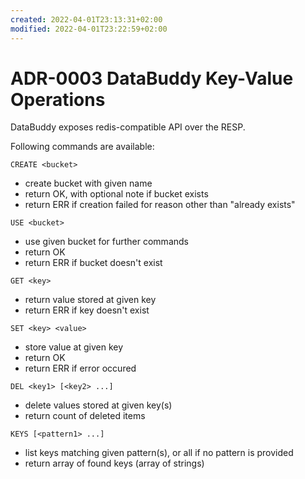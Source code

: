 ```yaml
---
created: 2022-04-01T23:13:31+02:00
modified: 2022-04-01T23:22:59+02:00
---
```


# ADR-0003 DataBuddy Key-Value Operations

DataBuddy exposes redis-compatible API over the RESP.

Following commands are available:

`CREATE <bucket>`
- create bucket with given name
- return OK, with optional note if bucket exists
- return ERR if creation failed for reason other than "already exists"

`USE <bucket>`
- use given bucket for further commands
- return OK
- return ERR if bucket doesn't exist

`GET <key>`
- return value stored at given key
- return ERR if key doesn't exist

`SET <key> <value>`
- store value at given key
- return OK
- return ERR if error occured

`DEL <key1> [<key2> ...]`
- delete values stored at given key(s)
- return count of deleted items

`KEYS [<pattern1> ...]`
- list keys matching given pattern(s), or all if no pattern is provided
- return array of found keys (array of strings)
